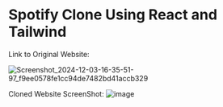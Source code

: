 # Spotify Clone Using React and Tailwind


Link to Original Website:

 ![Screenshot_2024-12-03-16-35-51-97_f9ee0578fe1cc94de7482bd41accb329](https://github.com/user-attachments/assets/b619ec1d-59e7-4213-b196-ac10170edf7d)

Cloned Website ScreenShot:
![image](https://github.com/user-attachments/assets/a3e0609d-7c72-437b-9fbb-34a854391a35)
